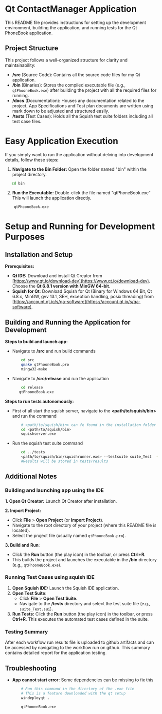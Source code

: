 # Qt ContactManager Application

This README file provides instructions for setting up the development environment, building the application, and running tests for the Qt PhoneBook application.

## Project Structure

This project follows a well-organized structure for clarity and maintainability:

- **/src** (Source Code): Contains all the source code files for my Qt application.
- **/bin** (Binaries): Stores the compiled executable file (e.g., `qtPhooneBook.exe`) after building the project with all the required files for running.
- **/docs** (Documentation): Houses any documentation related to the project, App Specifications and Test plan documents are written using mark down to be adjusted and structured easily.
- **/tests** (Test Cases): Holds all the Squish test suite folders including all test case files.

# Easy Application Execution

If you simply want to run the application without delving into development details, follow these steps:

1. **Navigate to the Bin Folder:** Open the folder named "bin" within the project directory. 
```bash
   cd bin  
```
2. **Run the Executable:** Double-click the file named "qtPhoneBook.exe" This will launch the application directly.
```bash
    qtPhooneBook.exe
```


# Setup and Running for Development Purposes
## Installation and Setup

**Prerequisites:**

- **Qt IDE:** Download and install Qt Creator from [https://www.qt.io/download-dev](https://www.qt.io/download-dev). Choose the **Qt 6.8.1 version with MinGW 64-bit**.
- **Squish for Qt:** Download Squish for Qt (Binary for Windows 64 Bit, Qt 6.8.x, MinGW, gvv 13.1, SEH, exception handling, posix threading) from [https://account.qt.io/s/qa-software](https://account.qt.io/s/qa-software).


## Building and Running the Application for Development
**Steps to build and launch app:**
-   Navigate to **/src** and run build commands
    ```bash
        cd src
        qmake qtPhooneBook.pro
        mingw32-make
    ```

-   Navigate to **/src/release** and run the application
    ```bash
        cd release
       qtPhooneBook.exe
    ```

**Steps to run tests autonomously:**
-   First of all start the squish server, navigate to the **<path/to/squish/bin>** and run the command
    ```bash
        # <path/to/squish/bin> can fe found in the installation folder for squish
        cd <path/to/squish/bin> 
        squishserver.exe
    ``` 

-   Run the squish test suite command
    ```bash
        cd ../tests
        <path/to/squish/bin/squishrunner.exe> --testsuite suite_Test  --reportgen xml,./results.xml
        #Results will be stored in tests/results
    ```



## Additional Notes
### Building and launching app using the IDE
**1. Open Qt Creator:** Launch Qt Creator after installation.

**2. Import Project:**
   - Click **File** > **Open Project** (or **Import Project**).
   - Navigate to the root directory of your project (where this README file is located).
   - Select the project file (usually named `qtPhooneBook.pro`).

**3. Build and Run:**
   - Click the **Run** button (the play icon) in the toolbar, or press **Ctrl+R**.
   - This builds the project and launches the executable in the **/bin** directory (e.g., `qtPhooneBook.exe`).

### Running Test Cases using squish IDE

1. **Open Squish IDE:** Launch the Squish IDE application.
2. **Open Test Suite:**
   - Click **File** > **Open Test Suite**.
   - Navigate to the **/tests** directory and select the test suite file (e.g., `suite_Test.sui`).
3. **Run Tests:** Click the **Run** button (the play icon) in the toolbar, or press **Ctrl+R**. This executes the automated test cases defined in the suite.

### Testing Summary
After each workflow run results file is uploaded to github artifacts and can be accessed by navigating to the workflow run on github. This summary contains detailed report for the application testing.

## Troubleshooting

- **App cannot start error:** 
    Some dependencies can be missing to fix this
    ```bash
        # Run this command in the directory of the .exe file
        # This is a feature downloaded with the qt setup
        windeployqt .
        
        qtPhooneBook.exe
    ```
